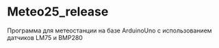 # Meteo25_release
Программа для метеостанции на базе ArduinoUno с использованием датчиков LM75 и BMP280 
